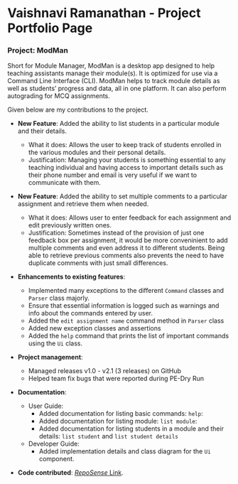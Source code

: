  # Vaishnavi Ramanathan - Project Portfolio Page

### Project: ModMan
Short for Module Manager, ModMan is a desktop app designed to help teaching assistants manage their module(s).
It is optimized for use via a Command Line Interface (CLI).
ModMan helps to track module details as well as students’ progress and data, all in one platform.
It can also perform autograding for MCQ assignments.

Given below are my contributions to the project.


- **New Feature**: Added the ability to list students in a particular module and their details.
    - What it does: Allows the user to keep track of students enrolled in the various modules and their personal details.
    - Justification: Managing your students is something essential to any teaching individual and having access to 
    important details such as their phone number and email is very useful if we want to communicate with them.
      
      
- **New Feature**: Added the ability to set multiple comments to a particular assignment and retrieve them when needed.
    - What it does: Allows user to enter feedback for each assignment and edit previously written ones.
    - Justification: Sometimes instead of the provision of just one feedback box per assignment, it would be more conveninient
    to add multiple comments and even address it to different students. Being able to retrieve previous comments also prevents the need
      to have duplicate comments with just small differences.
      

- **Enhancements to existing features**:
    - Implemented many exceptions to the different `Command` classes and `Parser` class majorly.
    - Ensure that essential information is logged such as warnings and info about the commands entered by user.
    - Added the `edit assignment name` command method in `Parser` class
    - Added new exception classes and assertions
    - Added the `help` command that prints the list of important commands using the `Ui` class.
    
- **Project management**:
    - Managed releases v1.0 - v2.1 (3 releases) on GitHub
    - Helped team fix bugs that were reported during PE-Dry Run

- **Documentation**:
    - User Guide:
        - Added documentation for listing basic commands: `help`: 
        - Added documentation for listing module: `list module`:
        - Added documentation for listing students in a module and their details: `list student` and `list student details`
    - Developer Guide:
        - Added implementation details and class diagram for the `Ui` component.

- **Code contributed**: [*RepoSense* Link](https://nus-cs2113-ay2021s2.github.io/tp-dashboard/?search=vaiish371).
